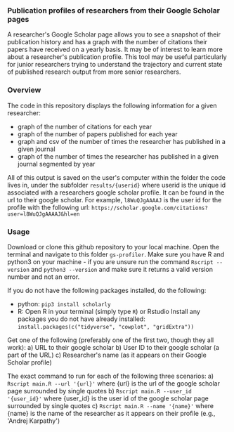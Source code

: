 ### Publication profiles of researchers from their Google Scholar pages

A researcher's Google Scholar page allows you to see a snapshot of their publication history and has a graph with the number of citations their papers have received on a yearly basis. It may be of interest to learn more about a researcher's publication profile. This tool may be useful particularly for junior researchers trying to understand the trajectory and current state of published research output from more senior researchers. 


### Overview

The code in this repository displays the following information for a given researcher: 
  - graph of the number of citations for each year
  - graph of the number of papers published for each year
  - graph and csv of the number of times the researcher has published in a given journal
  - graph of the number of times the researcher has published in a given journal segmented by year

All of this output is saved on the user's computer within the folder the code lives in, under the subfolder ```results/{userid}``` where userid is the unique id associated with a researchers google scholar profile. It can be found in the url to their google scholar. For example, ```l8WuQJgAAAAJ``` is the user id for the profile with the following url:  ```https://scholar.google.com/citations?user=l8WuQJgAAAAJ&hl=en```

### Usage

Download or clone this github repository to your local machine. Open the terminal and navigate to this folder ```gs-profiler```. Make sure you have R and python3 on your machine - if you are unsure run the command ```Rscript --version``` and ```python3 --version``` and make sure it returns a valid version number and not an error. 

If you do not have the following packages installed, do the following: 
- python:  ```pip3 install scholarly```
- R: 
  Open R in your terminal (simply type `R`) or Rstudio
  Install any packages you do not have already installed: 
    ```install.packages(c("tidyverse", "cowplot", "gridExtra"))```

Get one of the following (preferably one of the first two, though they all work): 
  a) URL to their google scholar
  b) User ID to their google scholar (a part of the URL)
  c) Researcher's name (as it appears on their Google Scholar profile)

The exact command to run for each of the following three scenarios: 
  a) ```Rscript main.R --url '{url}'``` where {url} is the url of the google scholar page surrounded by single quotes
  b) ```Rscript main.R --user_id '{user_id}'``` where {user_id} is the user id of the google scholar page surrounded by single quotes
  c) ```Rscript main.R --name '{name}'``` where {name} is the name of the researcher as it appears on their profile (e.g., 'Andrej Karpathy')
  
